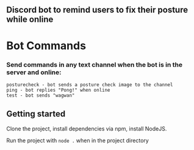## Discord bot to remind users to fix their posture while online

# Bot Commands
### Send commands in any text channel when the bot is in the server and online:
```
posturecheck - bot sends a posture check image to the channel
ping - bot replies "Pong!" when online
test - bot sends "wagwan"
```

## Getting started
Clone the project, install dependencies via npm, install NodeJS.

Run the project with ```node .``` when in the project directory